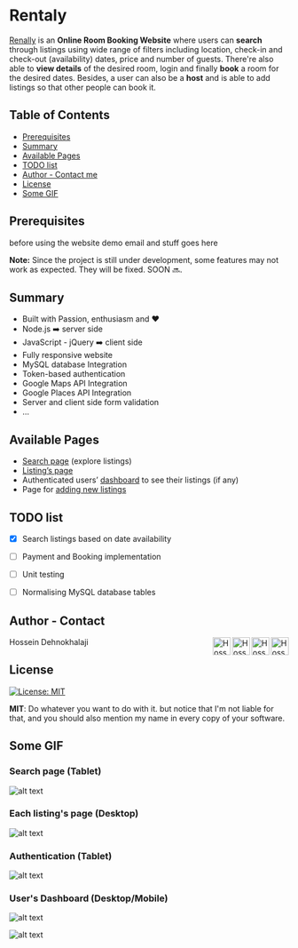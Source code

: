 # Rentaly

[Renally](https://rentaly.herokuapp.com) is an **Online Room Booking Website** where users can **search** through listings using wide range of filters including location, check-in and check-out (availability) dates, price and number of guests. There're also able to **view details** of the desired room, login and finally **book** a room for the desired dates. Besides, a user can also be a **host** and is able to add listings so that other people can book it. 

Table of Contents
--
- [Prerequisites](#prerequisites)
- [Summary](#summary)
- [Available Pages](#available-pages)
- [TODO list](#todo-list)
- [Author - Contact me](#author---contact)
- [License](#license)
- [Some GIF](#some-gif)

## Prerequisites
before using the website demo email and stuff  goes here

**Note:** Since the project is still under development, some features may not work as expected. They will be fixed. SOON 🔜.


## Summary
* Built with Passion, enthusiasm and ❤️
* Node.js ➡️ server side
* JavaScript - jQuery ➡️ client side
* Fully responsive website 
* MySQL database Integration
* Token-based authentication
* Google Maps API Integration
* Google Places API Integration
* Server and client side form validation
* …



## Available Pages
* [Search page](https://rentaly.herokuapp.com) (explore listings)
* [Listing’s page](https://rentaly.herokuapp.com/rooms/10)
* Authenticated users’ [dashboard](https://rentaly.herokuapp.com/dashboard) to see their listings (if any)
* Page for [adding new listings](https://rentaly.herokuapp.com/edit/new-listing)



## TODO list
- [x] Search listings based on date availability
- [ ] Payment and Booking implementation
- [ ] Unit testing
- [ ] Normalising MySQL database tables


## Author - Contact
Hossein Dehnokhalaji
<a href="https://www.facebook.com/iamhosseindhv"><img src="https://github.com/iamhosseindhv/Rentaly/blob/master/Gifs/facebook.png" alt="Hossein Dehnokhalaji Linkedin profile" align="right" width="32" height="32"/></a>
<a href="https://www.instagram.com/iamhosseindhv"><img src="https://github.com/iamhosseindhv/Rentaly/blob/master/Gifs/instagram.png" alt="Hossein Dehnokhalaji Linkedin profile" align="right" width="32" height="32"/></a>
<a href="https://www.linkedin.com/in/iamhosseindhv"><img src="https://github.com/iamhosseindhv/Rentaly/blob/master/Gifs/linkedin.png" alt="Hossein Dehnokhalaji Linkedin profile" align="right" width="32" height="32"/></a>
<a href="mailto:hossein.dehnavi98@yahoo.com"><img src="https://github.com/iamhosseindhv/Rentaly/blob/master/Gifs/contact.png" alt="Hossein Dehnokhalaji email address" align="right" width="32" height="32"/></a>

## License
[![License: MIT](https://img.shields.io/badge/License-MIT-yellow.svg)](https://opensource.org/licenses/MIT)

**MIT**: Do whatever you want to do with it. but notice that I'm not liable for that, and you should also mention my name in every copy of your software.


## Some GIF
### Search page (Tablet)  
![alt text](https://github.com/iamhosseindhv/NodeWeb/blob/master/Gifs/search-tablet.gif "Search page on Tablet")



### Each listing's page (Desktop)
![alt text](https://github.com/iamhosseindhv/NodeWeb/blob/master/Gifs/rooms-desktop.gif "Rooms page on Desktop")



### Authentication (Tablet)
![alt text](https://github.com/iamhosseindhv/NodeWeb/blob/master/Gifs/login-tablet.gif "Login page on Tablet")



### User's Dashboard (Desktop/Mobile)
![alt text](https://github.com/iamhosseindhv/NodeWeb/blob/master/Gifs/dashboard-desktop.gif "Dashboard page on Desktop")

![alt text](https://github.com/iamhosseindhv/NodeWeb/blob/master/Gifs/dashboard-tablet.gif "Dashboard page on Tablet")
